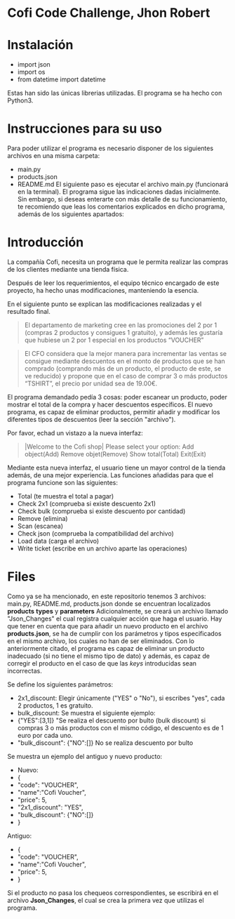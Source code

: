 # Cofi Code Challenge, Jhon Robert

# Instalación

 - import json 
 - import os
 - from datetime import datetime

Estas han sido las únicas librerias utilizadas.
El programa se ha hecho con Python3.
 # Instrucciones para su uso
 Para poder utilizar el programa es necesario disponer de los siguientes archivos en una misma carpeta:
 - main.py
 - products.json
 - README.md
El siguiente paso es ejecutar el archivo main.py (funcionará en la terminal).
El programa sigue las indicaciones dadas inicialmente. Sin embargo, si deseas enterarte con más detalle de su funcionamiento, te recomiendo que leas los comentarios explicados en dicho programa, además de los siguientes apartados:


# Introducción
La compañía Cofi, necesita un programa que le permita realizar las compras de los clientes mediante una tienda física. 

Después de leer los requerimientos, el equipo técnico encargado de este proyecto,  ha hecho unas modificaciones, manteniendo la esencia.

En el siguiente punto se explican las modificaciones realizadas y el resultado final.

> El departamento de marketing cree en las promociones del 2 por 1 (compras 2 productos y consigues 1 gratuito), y además les gustaría que hubiese un 2 por 1 especial en los productos “VOUCHER”

> El CFO considera que la mejor manera para incrementar las ventas se consigue mediante descuentos en el monto de productos que se han comprado (comprando más de un producto, el producto de este, se ve reducido) y propone que en el caso de comprar 3 o más productos “TSHIRT”, el precio por unidad sea de 19.00€.

El programa demandado pedía 3 cosas: poder escanear un producto, poder mostrar el total de la compra y hacer descuentos específicos.
El nuevo programa, es capaz de eliminar productos, permitir añadir y modificar los diferentes tipos de descuentos (leer la sección "archivo").

Por favor, echad un vistazo a la nueva interfaz:

>|Welcome to the Cofi shop|
> Please select your option:
>  Add object(Add)
>  Remove objet(Remove)
> Show total(Total)
> Exit(Exit)

Mediante esta nueva interfaz, el usuario tiene un mayor control de la tienda además, de una mejor experiencia.
Las funciones añadidas para que el programa funcione son las siguientes:
 - Total (te muestra el total a pagar)
 - Check 2x1 (comprueba si existe descuento 2x1)
 - Check bulk (comprueba si existe descuento por cantidad)
 - Remove (elimina)
 - Scan (escanea)
 - Check json (comprueba la compatibilidad del archivo)
 - Load data (carga el archivo)
 - Write ticket (escribe en un archivo aparte las operaciones)



# Files

Como ya se ha mencionado, en este repositorio tenemos 3 archivos: main.py, README.md, products.json donde se encuentran localizados **products** **types** y **parameters**
Adicionalmente, se creará un archivo llamado "Json_Changes" el cual registra cualquier acción que haga el usuario.
Hay que tener en cuenta que para añadir un nuevo producto en el archivo **products.json**, se ha de cumplir con los parámetros y tipos especificados en el mismo archivo, los cuales no han de ser eliminados.
Con lo anteriormente citado, el programa es capaz de eliminar un producto inadecuado (si no tiene el mismo tipo de dato) y además, es capaz de corregir el producto en el caso de que las *keys* introducidas sean incorrectas.

Se define los siguientes parámetros:

> 

 - 2x1_discount: Elegir únicamente ("YES" o  "No"), si escribes "yes",
   cada 2 productos, 1 es gratuito.
 - bulk_discount: Se muestra el siguiente ejemplo:
 - {"YES":[3,1]}  "Se realiza el descuento por bulto (bulk discount) si
   compras 3 o más productos con el mismo código, el descuento es de     1 euro por cada uno.
 - "bulk_discount":  {"NO":[]} No se realiza descuento por bulto

Se muestra un ejemplo del antiguo y nuevo producto: 
 - Nuevo:
 - {
 - "code":  "VOUCHER",
 - "name":"Cofi Voucher",
 - "price":  5,
 - "2x1_discount":  "YES",
 - "bulk_discount":  {"NO":[]}
 - }

Antiguo:
 - {
 - "code":  "VOUCHER",
 - "name":"Cofi Voucher",
 - "price":  5,
 - }

Si el producto no pasa los chequeos correspondientes, se escribirá en el archivo **Json_Changes**, el cual se crea la primera vez que utilizas el programa.

